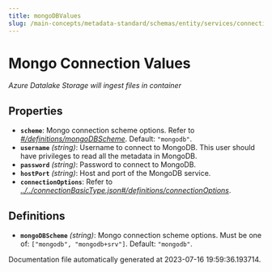 ```yaml
---
title: mongoDBValues
slug: /main-concepts/metadata-standard/schemas/entity/services/connections/database/mongodb/mongodbvalues
---
```


# Mongo Connection Values

*Azure Datalake Storage will ingest files in container*

## Properties

- **`scheme`**: Mongo connection scheme options. Refer to *[#/definitions/mongoDBScheme](#definitions/mongoDBScheme)*. Default: `"mongodb"`.
- **`username`** *(string)*: Username to connect to MongoDB. This user should have privileges to read all the metadata in MongoDB.
- **`password`** *(string)*: Password to connect to MongoDB.
- **`hostPort`** *(string)*: Host and port of the MongoDB service.
- **`connectionOptions`**: Refer to *[../../connectionBasicType.json#/definitions/connectionOptions](#/../connectionBasicType.json#/definitions/connectionOptions)*.
## Definitions

- <a id="definitions/mongoDBScheme"></a>**`mongoDBScheme`** *(string)*: Mongo connection scheme options. Must be one of: `["mongodb", "mongodb+srv"]`. Default: `"mongodb"`.


Documentation file automatically generated at 2023-07-16 19:59:36.193714.
